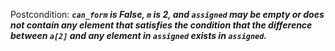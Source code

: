 Postcondition: ***`can_form` is False, `m` is 2, and `assigned` may be empty or does not contain any element that satisfies the condition that the difference between `a[2]` and any element in `assigned` exists in `assigned`.***